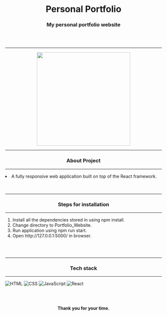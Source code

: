 <h1 align="center">Personal Portfolio</h1>
<h3 align="center">My personal portfolio website</h3>
<br><br>
<p align="center" style="margin-top:10px">
<hr>
<div align="center"><img src="ps.jpg" style="height: 300px;" /></div>
<hr>
<h3 align="center">About Project</h3>
<hr>
<li>A fully responsive web application built on top of the React framework.</li>
<br>
<br>

<hr>
<h3 align="center">Steps for installation</h3>
<hr>
<ol>
<li>Install all the dependencies stored in using npm install.</li>
<li>Change directory to Portfolio_Website.</li>
<li>Run application using npm run start.</li>
<li>Open http://127.0.0.1:5000/ in browser.</li>
</ol>
<br>
<br>

<hr>
<h3 align="center">Tech stack</h3>
<hr>

![HTML](https://img.shields.io/badge/HTML5-E34F26?style=for-the-badge&logo=html5&logoColor=white&style=plastic) ![CSS](https://img.shields.io/badge/CSS-239120?&style=for-the-badge&logo=css3&logoColor=white&style=plastic) ![JavaScript](https://img.shields.io/badge/JavaScript-F7DF1E?style=for-the-badge&logo=javascript&logoColor=white&style=plastic) ![React](https://img.shields.io/badge/React-00008B?style=for-the-badge&logo=react&logoColor=white&style=plastic)
<br><br>

<div align="center">
  <br>
  <p><b>Thank you for your time.</b><br>
  </p>
</div>
